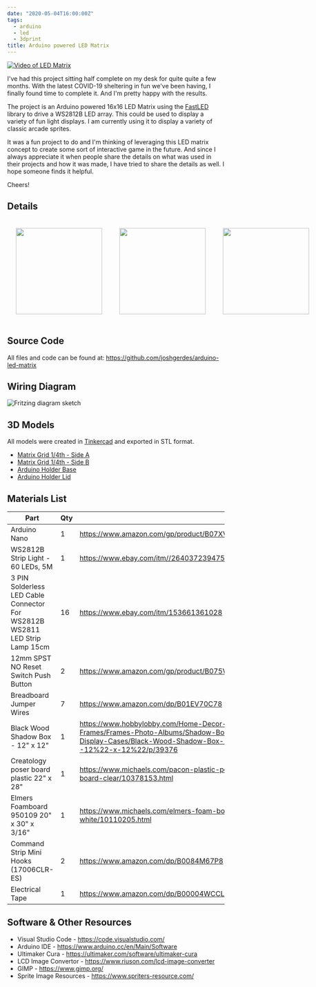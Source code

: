 ```yaml
---
date: "2020-05-04T16:00:00Z"
tags:
  - arduino
  - led
  - 3dprint
title: Arduino powered LED Matrix
---
```


[![Video of LED Matrix](https://github.com/joshgerdes/arduino-led-matrix/blob/master/resources/images/LED_Matrix.gif?raw=true)](https://www.youtube.com/watch?v=froi3urcf1Y)

I've had this project sitting half complete on my desk for quite quite a few months. With the latest COVID-19 sheltering in fun we've been having, I finally found time to complete it.  And I'm pretty happy with the results.

The project is an Arduino powered 16x16 LED Matrix using the [FastLED](http://fastled.io/) library to drive a WS2812B LED array. This could be used to display a variety of fun light displays. I am currently using it to display a variety of classic arcade sprites.

It was a fun project to do and I'm thinking of leveraging this LED matrix concept to create some sort of interactive game in the future. And since I always appreciate it when people share the details on what was used in their projects and how it was made, I have tried to share the details as well. I hope someone finds it helpful.

Cheers!

## Details

<div style="display: flex;">
<img src="https://github.com/joshgerdes/arduino-led-matrix/blob/master/resources/images/front.jpg?raw=true" height="200px" style="margin: 20px;" />

<img src="https://github.com/joshgerdes/arduino-led-matrix/blob/master/resources/images/back.jpg?raw=true" height="200px" style="margin: 20px;" />

<img src="https://github.com/joshgerdes/arduino-led-matrix/blob/master/resources/images/wiring.jpg?raw=true" height="200px" style="margin: 20px;" />
</div>

## Source Code

All files and code can be found at: https://github.com/joshgerdes/arduino-led-matrix

## Wiring Diagram

![Fritzing diagram sketch](https://github.com/joshgerdes/arduino-led-matrix/blob/master/resources/wiring-diagram_bb.png?raw=true)

## 3D Models

All models were created in [Tinkercad](https://www.tinkercad.com/) and exported in STL format.

- [Matrix Grid 1/4th - Side A](https://github.com/joshgerdes/arduino-led-matrix/blob/master/resources/models/LED_Matrix_4th_SideA.stl)
- [Matrix Grid 1/4th - Side B](https://github.com/joshgerdes/arduino-led-matrix/blob/master/resources/models/LED_Matrix_4th_SideB.stl)
- [Arduino Holder Base](https://github.com/joshgerdes/arduino-led-matrix/blob/master/resources/models/Nano_Holder_Base.stl)
- [Arduino Holder Lid](https://github.com/joshgerdes/arduino-led-matrix/blob/master/resources/models/Nano_Holder_Lid.stl)
  
## Materials List

| Part | Qty |   |
|---|---|---|
| Arduino Nano | 1 | https://www.amazon.com/gp/product/B07XVYBR9Y |
| WS2812B Strip Light - 60 LEDs, 5M | 1  | https://www.ebay.com/itm//264037239475 |
| 3 PIN Solderless LED Cable Connector For WS2812B WS2811 LED Strip Lamp 15cm  | 16  | https://www.ebay.com/itm/153661361028 |
| 12mm SPST NO Reset Switch Push Button | 2  | https://www.amazon.com/gp/product/B075VBWFM6 |
| Breadboard Jumper Wires | 7 | https://www.amazon.com/dp/B01EV70C78 |
| Black Wood Shadow Box - 12" x 12" | 1 | https://www.hobbylobby.com/Home-Decor-Frames/Frames-Photo-Albums/Shadow-Boxes-Display-Cases/Black-Wood-Shadow-Box---12%22-x-12%22/p/39376 |
| Creatology poser board plastic 22" x 28" | 1 | https://www.michaels.com/pacon-plastic-poster-board-clear/10378153.html |
| Elmers Foamboard 950109 20" x 30" x 3/16" | 1 | https://www.michaels.com/elmers-foam-board-white/10110205.html |
| Command Strip Mini Hooks (17006CLR-ES) | 2 | https://www.amazon.com/dp/B0084M67P8 |
| Electrical Tape | 1 | https://www.amazon.com/dp/B00004WCCL |

## Software & Other Resources

- Visual Studio Code - https://code.visualstudio.com/
- Arduino IDE - https://www.arduino.cc/en/Main/Software
- Ultimaker Cura - https://ultimaker.com/software/ultimaker-cura
- LCD Image Convertor - https://www.riuson.com/lcd-image-converter
- GIMP - https://www.gimp.org/
- Sprite Image Resources - https://www.spriters-resource.com/